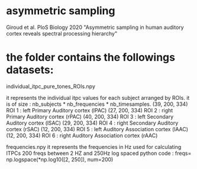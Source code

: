 # asymmetric sampling
Giroud et al. PloS Biology 2020 "Asymmetric sampling in human auditory cortex reveals spectral processing hierarchy"


# the folder contains the followings datasets: 

individual_itpc_pure_tones_ROIs.npy 

it represents the individual itpc values for each subject arranged by ROIs. 
it is of size : nb_subjects * nb_frequencies * nb_timesamples.
(39, 200, 334) ROI 1 : left Primary Auditory cortex (lPAC)
(27, 200, 334) ROI 2 : right Primary Auditory cortex (rPAC)
(40, 200, 334) ROI 3 : left Secondary Auditory cortex (lSAC)
(29, 200, 334) ROI 4 : right Secondary Auditory cortex (rSAC)
(12, 200, 334) ROI 5 : left  Auditory Association cortex (lAAC)
(12, 200, 334) ROI 6 : right Auditory Association cortex (rAAC)

frequencies.npy
it represents the frequencies in Hz used for calculating ITPCs
200 freqs between 2 HZ and 250Hz log spaced
python code : freqs= np.logspace(*np.log10([2, 250]), num=200)
